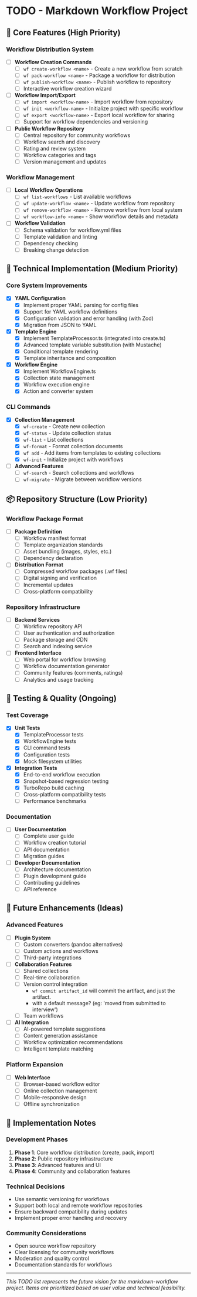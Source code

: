 # TODO - Markdown Workflow Project

## 🚀 Core Features (High Priority)

### Workflow Distribution System

- [ ] **Workflow Creation Commands**
  - [ ] `wf create-workflow <name>` - Create a new workflow from scratch
  - [ ] `wf pack-workflow <name>` - Package a workflow for distribution
  - [ ] `wf publish-workflow <name>` - Publish workflow to repository
  - [ ] Interactive workflow creation wizard

- [ ] **Workflow Import/Export**
  - [ ] `wf import <workflow-name>` - Import workflow from repository
  - [ ] `wf init <workflow-name>` - Initialize project with specific workflow
  - [ ] `wf export <workflow-name>` - Export local workflow for sharing
  - [ ] Support for workflow dependencies and versioning

- [ ] **Public Workflow Repository**
  - [ ] Central repository for community workflows
  - [ ] Workflow search and discovery
  - [ ] Rating and review system
  - [ ] Workflow categories and tags
  - [ ] Version management and updates

### Workflow Management

- [ ] **Local Workflow Operations**
  - [ ] `wf list-workflows` - List available workflows
  - [ ] `wf update-workflow <name>` - Update workflow from repository
  - [ ] `wf remove-workflow <name>` - Remove workflow from local system
  - [ ] `wf workflow-info <name>` - Show workflow details and metadata

- [ ] **Workflow Validation**
  - [ ] Schema validation for workflow.yml files
  - [ ] Template validation and linting
  - [ ] Dependency checking
  - [ ] Breaking change detection

## 🔧 Technical Implementation (Medium Priority)

### Core System Improvements

- [x] **YAML Configuration**
  - [x] Implement proper YAML parsing for config files
  - [x] Support for YAML workflow definitions
  - [x] Configuration validation and error handling (with Zod)
  - [x] Migration from JSON to YAML

- [x] **Template Engine**
  - [x] Implement TemplateProcessor.ts (integrated into create.ts)
  - [x] Advanced template variable substitution (with Mustache)
  - [x] Conditional template rendering
  - [x] Template inheritance and composition

- [x] **Workflow Engine**
  - [x] Implement WorkflowEngine.ts
  - [x] Collection state management
  - [x] Workflow execution engine
  - [x] Action and converter system

### CLI Commands

- [x] **Collection Management**
  - [x] `wf-create` - Create new collection
  - [x] `wf-status` - Update collection status
  - [x] `wf-list` - List collections
  - [x] `wf-format` - Format collection documents
  - [x] `wf add` - Add items from templates to existing collections
  - [x] `wf-init` - Initialize project with workflows

- [ ] **Advanced Features**
  - [ ] `wf-search` - Search collections and workflows
  - [ ] `wf-migrate` - Migrate between workflow versions

## 📦 Repository Structure (Low Priority)

### Workflow Package Format

- [ ] **Package Definition**
  - [ ] Workflow manifest format
  - [ ] Template organization standards
  - [ ] Asset bundling (images, styles, etc.)
  - [ ] Dependency declaration

- [ ] **Distribution Format**
  - [ ] Compressed workflow packages (.wf files)
  - [ ] Digital signing and verification
  - [ ] Incremental updates
  - [ ] Cross-platform compatibility

### Repository Infrastructure

- [ ] **Backend Services**
  - [ ] Workflow repository API
  - [ ] User authentication and authorization
  - [ ] Package storage and CDN
  - [ ] Search and indexing service

- [ ] **Frontend Interface**
  - [ ] Web portal for workflow browsing
  - [ ] Workflow documentation generator
  - [ ] Community features (comments, ratings)
  - [ ] Analytics and usage tracking

## 🧪 Testing & Quality (Ongoing)

### Test Coverage

- [x] **Unit Tests**
  - [x] TemplateProcessor tests
  - [x] WorkflowEngine tests
  - [x] CLI command tests
  - [x] Configuration tests
  - [x] Mock filesystem utilities

- [x] **Integration Tests**
  - [x] End-to-end workflow execution
  - [x] Snapshot-based regression testing
  - [x] TurboRepo build caching
  - [ ] Cross-platform compatibility tests
  - [ ] Performance benchmarks

### Documentation

- [ ] **User Documentation**
  - [ ] Complete user guide
  - [ ] Workflow creation tutorial
  - [ ] API documentation
  - [ ] Migration guides

- [ ] **Developer Documentation**
  - [ ] Architecture documentation
  - [ ] Plugin development guide
  - [ ] Contributing guidelines
  - [ ] API reference

## 🎯 Future Enhancements (Ideas)

### Advanced Features

- [ ] **Plugin System**
  - [ ] Custom converters (pandoc alternatives)
  - [ ] Custom actions and workflows
  - [ ] Third-party integrations

- [ ] **Collaboration Features**
  - [ ] Shared collections
  - [ ] Real-time collaboration
  - [ ] Version control integration
    - `wf commit artifact_id` will commit the artifact, and just the artifact.
    - with a default message? (eg: 'moved from submitted to interview')
  - [ ] Team workflows

- [ ] **AI Integration**
  - [ ] AI-powered template suggestions
  - [ ] Content generation assistance
  - [ ] Workflow optimization recommendations
  - [ ] Intelligent template matching

### Platform Expansion

- [ ] **Web Interface**
  - [ ] Browser-based workflow editor
  - [ ] Online collection management
  - [ ] Mobile-responsive design
  - [ ] Offline synchronization

## 📝 Implementation Notes

### Development Phases

1. **Phase 1**: Core workflow distribution (create, pack, import)
2. **Phase 2**: Public repository infrastructure
3. **Phase 3**: Advanced features and UI
4. **Phase 4**: Community and collaboration features

### Technical Decisions

- Use semantic versioning for workflows
- Support both local and remote workflow repositories
- Ensure backward compatibility during updates
- Implement proper error handling and recovery

### Community Considerations

- Open source workflow repository
- Clear licensing for community workflows
- Moderation and quality control
- Documentation standards for workflows

---

_This TODO list represents the future vision for the markdown-workflow project. Items are prioritized based on user value and technical feasibility._
